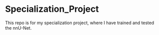 # Specialization_Project
This repo is for my specialization project, where I have trained and tested the nnU-Net. 
